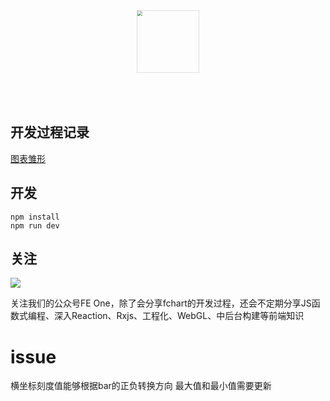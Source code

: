 <p align="center" style="transform: scale(0.5);">
    <img style="width:200px;" src="https://img.alicdn.com/tfs/TB1ApeOSiLaK1RjSZFxXXamPFXa-340-250.svg"><br/>
</p>


## 开发过程记录

[图表雏形](./dev_doc/Chapter_One.md)


## 开发
```
npm install
npm run dev
```


## 关注

![](https://img.alicdn.com/tfs/TB1Vp7bQhTpK1RjSZFKXXa2wXXa-258-258.png)

关注我们的公众号FE One，除了会分享fchart的开发过程，还会不定期分享JS函数式编程、深入Reaction、Rxjs、工程化、WebGL、中后台构建等前端知识




# issue

横坐标刻度值能够根据bar的正负转换方向
最大值和最小值需要更新
